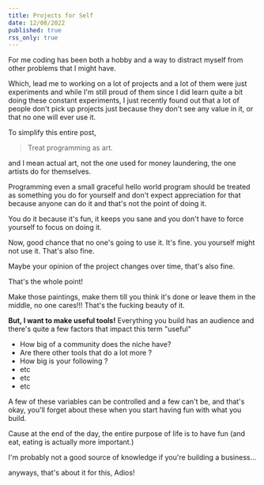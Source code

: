 ```yaml
---
title: Projects for Self
date: 12/08/2022
published: true
rss_only: true
---
```


For me coding has been both a hobby and a way to distract myself from other
problems that I might have.

Which, lead me to working on a lot of projects and a lot of them were just
experiments and while I'm still proud of them since I did learn quite a bit
doing these constant experiments, I just recently found out that a lot of people
don't pick up projects just because they don't see any value in it, or that no
one will ever use it.

To simplify this entire post,

> Treat programming as art.

and I mean actual art, not the one used for money laundering, the one artists do
for themselves.

Programming even a small graceful hello world program should be treated as
something you do for yourself and don't expect appreciation for that because
anyone can do it and that's not the point of doing it.

You do it because it's fun, it keeps you sane and you don't have to force
yourself to focus on doing it.

Now, good chance that no one's going to use it. It's fine. you yourself might
not use it. That's also fine.

Maybe your opinion of the project changes over time, that's also fine.

That's the whole point!

Make those paintings, make them till you think it's done or leave them in the
middle, no one cares!!! That's the fucking beauty of it.

**But, I want to make useful tools!** Everything you build has an audience and
there's quite a few factors that impact this term "useful"

- How big of a community does the niche have?
- Are there other tools that do a lot more ?
- How big is your following ?
- etc
- etc
- etc

A few of these variables can be controlled and a few can't be, and that's okay,
you'll forget about these when you start having fun with what you build.

Cause at the end of the day, the entire purpose of life is to have fun (and eat,
eating is actually more important.)

I'm probably not a good source of knowledge if you're building a business...

anyways, that's about it for this, Adios!
